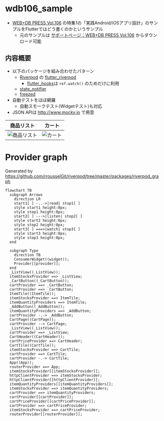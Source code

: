 # wdb106_sample

- [WEB+DB PRESS Vol.106](https://www.amazon.co.jp/dp/4774199435?tag=mono0926-22) の特集1の「実践Android/iOSアプリ設計」のサンプルをFlutterではどう書くのかというサンプル
  - 元のサンプルは [サポートページ：WEB+DB PRESS Vol.106](http://gihyo.jp/magazine/wdpress/archive/2018/vol106/support) からダウンロード可能

## 内容概要

- 以下のパッケージを組み合わせたパターン
    - [Riverpod](https://riverpod.dev) の [flutter_riverpod](https://pub.dev/packages/flutter_riverpod)
        - [flutter_hooks](https://pub.dev/packages/flutter_hooks)は `ref.watch()` のためだけに利用
    - [state_notifier](https://pub.dev/packages/state_notifier)
    - [freezed](https://pub.dev/packages/freezed)
- 自動テストをほぼ網羅
  - 自動スモークテスト(Widgetテスト)も対応
- JSON APIは http://www.mocky.io で用意


商品リスト | カート
--- | ---
![商品リスト](screen_shots/1.png) | ![カート](screen_shots/2.png)

# Provider graph

Generated by https://github.com/rrousselGit/riverpod/tree/master/packages/riverpod_graph

```mermaid
flowchart TB
  subgraph Arrows
    direction LR
    start1[ ] -..->|read| stop1[ ]
    style start1 height:0px;
    style stop1 height:0px;
    start2[ ] --->|listen| stop2[ ]
    style start2 height:0px;
    style stop2 height:0px;
    start3[ ] ===>|watch| stop3[ ]
    style start3 height:0px;
    style stop3 height:0px;
  end

  subgraph Type
    direction TB
    ConsumerWidget((widget));
    Provider[[provider]];
  end
  _ListView((_ListView));
  itemStocksProvider ==> _ListView;
  _CartButton((_CartButton));
  cartProvider ==> _CartButton;
  cartProvider ==> _CartButton;
  ItemTile((ItemTile));
  itemStocksProvider ==> ItemTile;
  itemQuantityProviders ==> ItemTile;
  _AddButton((_AddButton));
  itemQuantityProviders ==> _AddButton;
  cartProvider -.-> _AddButton;
  CartPage((CartPage));
  cartProvider --> CartPage;
  _ListView((_ListView));
  cartProvider ==> _ListView;
  CartHeader((CartHeader));
  cartPriceProvider ==> CartHeader;
  CartTile((CartTile));
  itemStocksProvider ==> CartTile;
  cartProvider ==> CartTile;
  cartProvider -.-> CartTile;
  App((App));
  routerProvider ==> App;
  itemStocksProvider[[itemStocksProvider]];
  httpClientProvider ==> itemStocksProvider;
  httpClientProvider[[httpClientProvider]];
  itemQuantityProviders[[itemQuantityProviders]];
  itemStocksProvider ==> itemQuantityProviders;
  cartProvider ==> itemQuantityProviders;
  cartProvider[[cartProvider]];
  cartPriceProvider[[cartPriceProvider]];
  cartProvider ==> cartPriceProvider;
  itemStocksProvider ==> cartPriceProvider;
  routerProvider[[routerProvider]];
  ```
